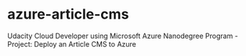 # azure-article-cms
Udacity Cloud Developer using Microsoft Azure Nanodegree Program - Project: Deploy an Article CMS to Azure

